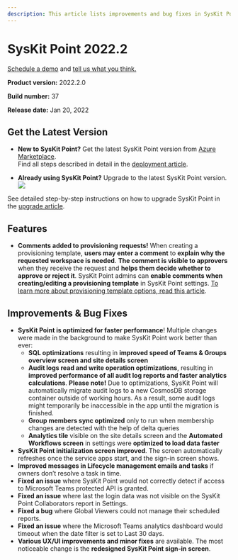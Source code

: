 ```yaml
---
description: This article lists improvements and bug fixes in SysKit Point version 2022.2.
--- 
```


# SysKit Point 2022.2

[Schedule a demo](https://www.syskit.com/products/point/request-a-demo/) and [tell us what you think.](https://www.syskit.com/company/contact-us/)

**Product version:** 2022.2.0

**Build number:** 37

**Release date:** Jan 20, 2022

## Get the Latest Version

* **New to SysKit Point?** Get the latest SysKit Point version from [Azure Marketplace](https://azuremarketplace.microsoft.com/en-us/marketplace/apps/syskitltd.syskit_point).<br/>
    Find all steps described in detail in the [deployment article](../installation/deploy-syskit-point.md).
    
* **Already using SysKit Point?** Upgrade to the latest SysKit Point version. <br/>
[![](https://aka.ms/deploytoazurebutton)](https://portal.azure.com/#create/Microsoft.Template/uri/https%3A%2F%2Fsyskitassetsstorage.blob.core.windows.net%2Fpoint%2FUpdateFilesARM%2FPointUpdateTemplate.json)

See detailed step-by-step instructions on how to upgrade SysKit Point in the [upgrade article](../installation/upgrade-syskit-point.md).

## Features

* **Comments added to provisioning requests!** When creating a provisioning template, **users may enter a comment** to **explain why the requested workspace is needed**. **The comment is visible to approvers** when they receive the request and **helps them decide whether to approve or reject it**. 
SysKit Point admins can **enable comments when creating/editing a provisioning template** in SysKit Point settings.
[To learn more about provisioning template options, read this article](../governance-and-automation/provisioning/templates.md). 

## Improvements & Bug Fixes

* **SysKit Point is optimized for faster performance**! Multiple changes were made in the background to make SysKit Point work better than ever:
    * **SQL optimizations** resulting in **improved speed of Teams & Groups overview screen and site details screen**
    * **Audit logs read and write operation optimizations**, resulting in **improved performance of all audit log reports and faster analytics calculations**.
    **Please note!** Due to optimizations, SysKit Point will automatically migrate audit logs to a new CosmosDB storage container outside of working hours. As a result, some audit logs might temporarily be inaccessible in the app until the migration is finished.
    * **Group members sync optimized** only to run when membership changes are detected with the help of delta queries
    * **Analytics tile** visible on the site details screen and the **Automated Workflows screen** in settings were **optimized to load data faster**
* **SysKit Point initialization screen improved**. The screen automatically refreshes once the service apps start, and the sign-in screen shows.
* **Improved messages in Lifecycle management emails and tasks** if owners don’t resolve a task in time.
* **Fixed an issue** where SysKit Point would not correctly detect if access to Microsoft Teams protected API is granted.
* **Fixed an issue** where last the login data was not visible on the SysKit Point Collaborators report in Settings.
* **Fixed a bug** where Global Viewers could not manage their scheduled reports.
* **Fixed an issue** where the Microsoft Teams analytics dashboard would timeout when the date filter is set to Last 30 days. 
* **Various UX/UI improvements and minor fixes** are available. The most noticeable change is the **redesigned SysKit Point sign-in screen**. 

